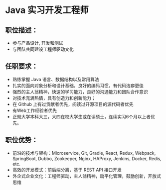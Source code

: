 # Java 实习开发工程师

## 职位描述：
- 参与产品设计, 开发和测试
- 与团队共同建设工程师驱动文化

## 任职要求：
- 熟练掌握 Java 语言、数据结构以及常用算法
- 扎实的面向对象分析和设计基础，良好的编码习惯，有代码洁癖更佳
- 强烈的主人翁精神，快速的学习能力，良好的沟通能力和团队合作意识
- 对技术充满热情，具有创造力和创新能力；
- 在 Github 上有过贡献者优先，阅读过开源项目的源代码者优先
- 有Web工作经验者优先
- 正规大学本科大三，大四在校大学生或在读硕士，连续实习6个月以上者优先。

## 职位优势：
- 前沿的技术与架构：Microservice, Git, Gradle, React, Redux, Webpack, SpringBoot, Dubbo, Zookeeper, Nginx, HAProxy, Jenkins, Docker, Redis, etc.
- 高效的开发模式：前后端分离，基于 REST API 接口开发
- 外企式企业文化：工程师驱动，主人翁精神，扁平化管理，鼓励创新，开放式思维
